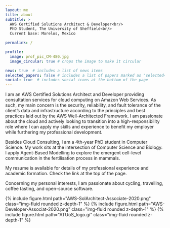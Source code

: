 ```yaml
---
layout: me
title: about
subtitle: >
  AWS Certified Solutions Architect & Developer<br/> 
  PhD Student, The University of Sheffield<br/>
  Current base: Morelos, Mexico

permalink: /

profile:
  image: prof_pic_CM-480.jpg
  image_circular: true # crops the image to make it circular

news: true  # includes a list of news items
selected_papers: false # includes a list of papers marked as "selected={true}"
social: true  # includes social icons at the bottom of the page
---
```


I am an AWS Certified Solutions Architect and Developer 
providing consultation services for cloud computing on Amazon Web Services. As 
such, my main concern is the security, reliability, and fault tolerance of the
client’s data and infrastructure according to the principles and best
practices laid out by the AWS Well-Architected Framework. 
I am passionate about the cloud and actively looking to transition into a 
high-responsibility role where I can apply my skills and experience to benefit 
my employer while furthering my professional development.

Besides Cloud Consulting, I am a 4th-year PhD student in Computer Science. My
work sits at the intersection of Computer Science and Biology. I apply Agent-Based
Modelling to explore the emergent cell-level communication in the fertilisation
process in mammals.

My resume is available for details of my professional experience and academic 
formation. Check the link at the top of the page.

Concerning my personal interests, I am passionate about cycling, travelling, 
coffee tasting, and open-source software.

<div class="row mt-3">
    <div class="col-sm mt-3 mt-md-0">
        {% include figure.html path="AWS-SolArchitect-Associate-2020.png" class="img-fluid rounded z-depth-1" %}
        {% include figure.html path="AWS-Developer-Associat-2020.png" class="img-fluid rounded z-depth-1" %}
        {% include figure.html path="ATUoS_logo.gi" class="img-fluid rounded z-depth-1" %}
    </div>
</div>
